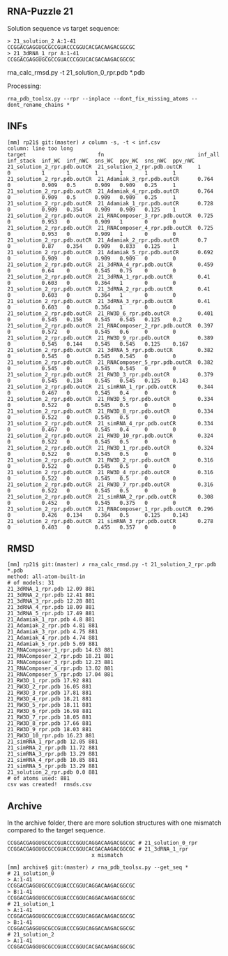 RNA-Puzzle 21
-----------------------------------------------------------------------------

Solution sequence vs target sequence:

    > 21_solution_2 A:1-41
    CCGGACGAGGUGCGCCGUACCCGGUCACGACAAGACGGCGC
    > 21_3dRNA_1_rpr A:1-41
    CCGGACGAGGUGCGCCGUACCCGGUCACGACAAGACGGCGC

rna_calc_rmsd.py -t 21_solution_0_rpr.pdb *.pdb

Processing:

    rna_pdb_toolsx.py --rpr --inplace --dont_fix_missing_atoms --dont_rename_chains *

INFs
-------------------------------------------------------------------------------

```
[mm] rp21$ git:(master) ✗ column -s, -t < inf.csv
column: line too long
target                       fn                              inf_all  inf_stack  inf_WC  inf_nWC  sns_WC  ppv_WC  sns_nWC  ppv_nWC
21_solution_2_rpr.pdb.outCR  21_solution_2_rpr.pdb.outCR     1        0          1       1        1       1       1        1
21_solution_2_rpr.pdb.outCR  21_Adamiak_3_rpr.pdb.outCR      0.764    0          0.909   0.5      0.909   0.909   0.25     1
21_solution_2_rpr.pdb.outCR  21_Adamiak_4_rpr.pdb.outCR      0.764    0          0.909   0.5      0.909   0.909   0.25     1
21_solution_2_rpr.pdb.outCR  21_Adamiak_1_rpr.pdb.outCR      0.728    0          0.909   0.354    0.909   0.909   0.125    1
21_solution_2_rpr.pdb.outCR  21_RNAComposer_3_rpr.pdb.outCR  0.725    0          0.953   0        0.909   1       0        0
21_solution_2_rpr.pdb.outCR  21_RNAComposer_4_rpr.pdb.outCR  0.725    0          0.953   0        0.909   1       0        0
21_solution_2_rpr.pdb.outCR  21_Adamiak_2_rpr.pdb.outCR      0.7      0          0.87    0.354    0.909   0.833   0.125    1
21_solution_2_rpr.pdb.outCR  21_Adamiak_5_rpr.pdb.outCR      0.692    0          0.909   0        0.909   0.909   0        0
21_solution_2_rpr.pdb.outCR  21_3dRNA_4_rpr.pdb.outCR        0.459    0          0.64    0        0.545   0.75    0        0
21_solution_2_rpr.pdb.outCR  21_3dRNA_1_rpr.pdb.outCR        0.41     0          0.603   0        0.364   1       0        0
21_solution_2_rpr.pdb.outCR  21_3dRNA_2_rpr.pdb.outCR        0.41     0          0.603   0        0.364   1       0        0
21_solution_2_rpr.pdb.outCR  21_3dRNA_3_rpr.pdb.outCR        0.41     0          0.603   0        0.364   1       0        0
21_solution_2_rpr.pdb.outCR  21_RW3D_6_rpr.pdb.outCR         0.401    0          0.545   0.158    0.545   0.545   0.125    0.2
21_solution_2_rpr.pdb.outCR  21_RNAComposer_2_rpr.pdb.outCR  0.397    0          0.572   0        0.545   0.6     0        0
21_solution_2_rpr.pdb.outCR  21_RW3D_9_rpr.pdb.outCR         0.389    0          0.545   0.144    0.545   0.545   0.125    0.167
21_solution_2_rpr.pdb.outCR  21_3dRNA_5_rpr.pdb.outCR        0.382    0          0.545   0        0.545   0.545   0        0
21_solution_2_rpr.pdb.outCR  21_RNAComposer_5_rpr.pdb.outCR  0.382    0          0.545   0        0.545   0.545   0        0
21_solution_2_rpr.pdb.outCR  21_RW3D_3_rpr.pdb.outCR         0.379    0          0.545   0.134    0.545   0.545   0.125    0.143
21_solution_2_rpr.pdb.outCR  21_simRNA_1_rpr.pdb.outCR       0.344    0          0.467   0        0.545   0.4     0        0
21_solution_2_rpr.pdb.outCR  21_RW3D_5_rpr.pdb.outCR         0.334    0          0.522   0        0.545   0.5     0        0
21_solution_2_rpr.pdb.outCR  21_RW3D_8_rpr.pdb.outCR         0.334    0          0.522   0        0.545   0.5     0        0
21_solution_2_rpr.pdb.outCR  21_simRNA_4_rpr.pdb.outCR       0.334    0          0.467   0        0.545   0.4     0        0
21_solution_2_rpr.pdb.outCR  21_RW3D_10_rpr.pdb.outCR        0.324    0          0.522   0        0.545   0.5     0        0
21_solution_2_rpr.pdb.outCR  21_RW3D_1_rpr.pdb.outCR         0.324    0          0.522   0        0.545   0.5     0        0
21_solution_2_rpr.pdb.outCR  21_RW3D_2_rpr.pdb.outCR         0.316    0          0.522   0        0.545   0.5     0        0
21_solution_2_rpr.pdb.outCR  21_RW3D_4_rpr.pdb.outCR         0.316    0          0.522   0        0.545   0.5     0        0
21_solution_2_rpr.pdb.outCR  21_RW3D_7_rpr.pdb.outCR         0.316    0          0.522   0        0.545   0.5     0        0
21_solution_2_rpr.pdb.outCR  21_simRNA_2_rpr.pdb.outCR       0.308    0          0.452   0        0.545   0.375   0        0
21_solution_2_rpr.pdb.outCR  21_RNAComposer_1_rpr.pdb.outCR  0.296    0          0.426   0.134    0.364   0.5     0.125    0.143
21_solution_2_rpr.pdb.outCR  21_simRNA_3_rpr.pdb.outCR       0.278    0          0.403   0        0.455   0.357   0        0
```

RMSD
-------------------------------------------------------------------------------

    [mm] rp21$ git:(master) ✗ rna_calc_rmsd.py -t 21_solution_2_rpr.pdb *.pdb
    method: all-atom-built-in
    # of models: 31
    21_3dRNA_1_rpr.pdb 12.09 881
    21_3dRNA_2_rpr.pdb 12.41 881
    21_3dRNA_3_rpr.pdb 12.28 881
    21_3dRNA_4_rpr.pdb 18.09 881
    21_3dRNA_5_rpr.pdb 17.49 881
    21_Adamiak_1_rpr.pdb 4.8 881
    21_Adamiak_2_rpr.pdb 4.81 881
    21_Adamiak_3_rpr.pdb 4.75 881
    21_Adamiak_4_rpr.pdb 4.74 881
    21_Adamiak_5_rpr.pdb 5.69 881
    21_RNAComposer_1_rpr.pdb 14.63 881
    21_RNAComposer_2_rpr.pdb 18.21 881
    21_RNAComposer_3_rpr.pdb 12.23 881
    21_RNAComposer_4_rpr.pdb 13.02 881
    21_RNAComposer_5_rpr.pdb 17.04 881
    21_RW3D_1_rpr.pdb 17.92 881
    21_RW3D_2_rpr.pdb 16.05 881
    21_RW3D_3_rpr.pdb 17.81 881
    21_RW3D_4_rpr.pdb 18.21 881
    21_RW3D_5_rpr.pdb 18.11 881
    21_RW3D_6_rpr.pdb 16.98 881
    21_RW3D_7_rpr.pdb 18.05 881
    21_RW3D_8_rpr.pdb 17.66 881
    21_RW3D_9_rpr.pdb 18.03 881
    21_RW3D_10_rpr.pdb 16.23 881
    21_simRNA_1_rpr.pdb 12.05 881
    21_simRNA_2_rpr.pdb 11.72 881
    21_simRNA_3_rpr.pdb 13.29 881
    21_simRNA_4_rpr.pdb 10.85 881
    21_simRNA_5_rpr.pdb 13.29 881
    21_solution_2_rpr.pdb 0.0 881
    # of atoms used: 881
    csv was created!  rmsds.csv

Archive
-------------------------------------------------------------------------------

In the archive folder, there are more solution structures with one mismatch compared to the target sequence.

    CCGGACGAGGUGCGCCGUACCCGGUCAGGACAAGACGGCGC # 21_solution_0_rpr
    CCGGACGAGGUGCGCCGUACCCGGUCACGACAAGACGGCGC # 21_3dRNA_1_rpr
                               x mismatch

    [mm] archive$ git:(master) ✗ rna_pdb_toolsx.py --get_seq *
    # 21_solution_0
    > A:1-41
    CCGGACGAGGUGCGCCGUACCCGGUCAGGACAAGACGGCGC
    > B:1-41
    CCGGACGAGGUGCGCCGUACCCGGUCAGGACAAGACGGCGC
    # 21_solution_1
    > A:1-41
    CCGGACGAGGUGCGCCGUACCCGGUCAGGACAAGACGGCGC
    > B:1-41
    CCGGACGAGGUGCGCCGUACCCGGUCAGGACAAGACGGCGC
    # 21_solution_2
    > A:1-41
    CCGGACGAGGUGCGCCGUACCCGGUCACGACAAGACGGCGC
